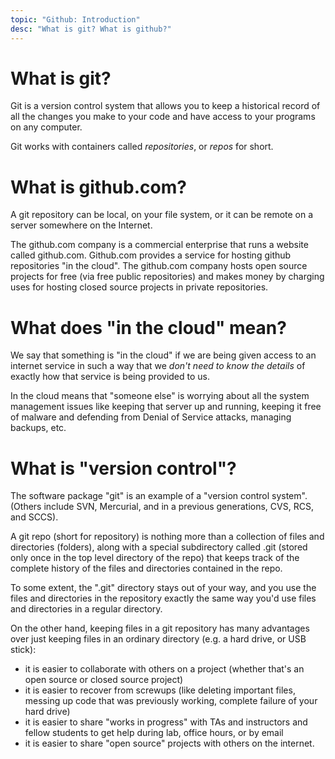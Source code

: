 ```yaml
---
topic: "Github: Introduction"
desc: "What is git? What is github?"
---
```


# What is git?

Git is a version control system that allows you to keep a historical
record of all the changes you make to your code and have access to
your programs on any computer.

Git works with containers called *repositories*, or *repos* for short.

# What is github.com?


A git repository can be local, on your file system, or it can be
remote on a server somewhere on the Internet. 


The github.com company is a commercial enterprise that runs a website
called github.com. Github.com provides a service for hosting github
repositories "in the cloud". The github.com company hosts open source
projects for free (via free public repositories) and makes money by
charging uses for hosting closed source projects in private
repositories.

# What does "in the cloud" mean?

We say that something is "in the cloud" if we are being given access
to an internet service in such a way that we *don't need to know the
details* of exactly how that service is being provided to us.

In the cloud means that "someone else" is worrying about all the
system management issues like keeping that server up and running,
keeping it free of malware and defending from Denial of Service
attacks, managing backups, etc.

# What is "version control"?

The software package "git" is an example of a "version control
system". (Others include SVN, Mercurial, and in a previous
generations, CVS, RCS, and SCCS).

A git repo (short for repository) is nothing more than a collection of
files and directories (folders), along with a special subdirectory
called .git (stored only once in the top level directory of the repo)
that keeps track of the complete history of the files and directories
contained in the repo. 

To some extent, the ".git" directory stays out
of your way, and you use the files and directories in the repository
exactly the same way you'd use files and directories in a regular
directory.

On the other hand, keeping files in a git repository has many advantages over just keeping files in an ordinary directory (e.g. a hard drive, or USB stick):

-  it is easier to collaborate with others on a project (whether that's an open source or closed source project)
-  it is easier to recover from screwups (like deleting important files, messing up code that was previously working, complete failure of your hard drive)
-  it is easier to share "works in progress" with TAs and instructors and fellow students to get help during lab, office hours, or by email
-  it is easier to share "open source" projects with others on the internet.


